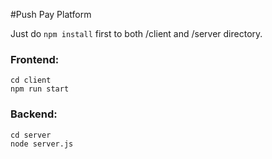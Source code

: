 #Push Pay Platform

Just do ``npm install`` first to both /client and /server directory.

### Frontend:
```
cd client
npm run start
```

### Backend:
```
cd server
node server.js
```